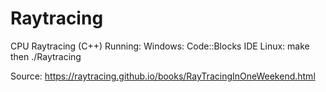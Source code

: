 # Raytracing
CPU Raytracing (C++)
Running:
  Windows: Code::Blocks IDE
  Linux: make then ./Raytracing

Source:
https://raytracing.github.io/books/RayTracingInOneWeekend.html
